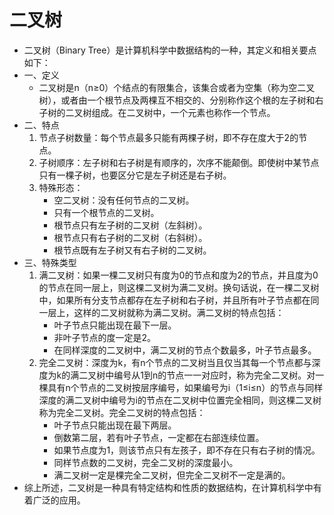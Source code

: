 # 二叉树
* 二叉树（Binary Tree）是计算机科学中数据结构的一种，其定义和相关要点如下：
* 一、定义
  * 二叉树是n（n≥0）个结点的有限集合，该集合或者为空集（称为空二叉树），或者由一个根节点及两棵互不相交的、分别称作这个根的左子树和右子树的二叉树组成。在二叉树中，一个元素也称作一个节点。
* 二、特点
  1. 节点子树数量：每个节点最多只能有两棵子树，即不存在度大于2的节点。
  2. 子树顺序：左子树和右子树是有顺序的，次序不能颠倒。即使树中某节点只有一棵子树，也要区分它是左子树还是右子树。
  3. 特殊形态：
     * 空二叉树：没有任何节点的二叉树。
     * 只有一个根节点的二叉树。
     * 根节点只有左子树的二叉树（左斜树）。
     * 根节点只有右子树的二叉树（右斜树）。
     * 根节点既有左子树又有右子树的二叉树。
* 三、特殊类型
  1. 满二叉树：如果一棵二叉树只有度为0的节点和度为2的节点，并且度为0的节点在同一层上，则这棵二叉树为满二叉树。换句话说，在一棵二叉树中，如果所有分支节点都存在左子树和右子树，并且所有叶子节点都在同一层上，这样的二叉树就称为满二叉树。满二叉树的特点包括：
     * 叶子节点只能出现在最下一层。
     * 非叶子节点的度一定是2。
     * 在同样深度的二叉树中，满二叉树的节点个数最多，叶子节点最多。
  2. 完全二叉树：深度为k，有n个节点的二叉树当且仅当其每一个节点都与深度为k的满二叉树中编号从1到n的节点一一对应时，称为完全二叉树。对一棵具有n个节点的二叉树按层序编号，如果编号为i（1≤i≤n）的节点与同样深度的满二叉树中编号为i的节点在二叉树中位置完全相同，则这棵二叉树称为完全二叉树。完全二叉树的特点包括：
     * 叶子节点只能出现在最下两层。
     * 倒数第二层，若有叶子节点，一定都在右部连续位置。
     * 如果节点度为1，则该节点只有左孩子，即不存在只有右子树的情况。
     * 同样节点数的二叉树，完全二叉树的深度最小。
     * 满二叉树一定是棵完全二叉树，但完全二叉树不一定是满的。
* 综上所述，二叉树是一种具有特定结构和性质的数据结构，在计算机科学中有着广泛的应用。

